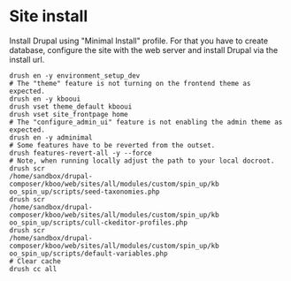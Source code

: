 # Site install

Install Drupal using "Minimal Install" profile. For that you have to create database, configure the site with the web server and install Drupal via the install url.

```
drush en -y environment_setup_dev
# The "theme" feature is not turning on the frontend theme as expected.
drush en -y kbooui
drush vset theme_default kbooui
drush vset site_frontpage home
# The "configure_admin_ui" feature is not enabling the admin theme as
expected.
drush en -y adminimal
# Some features have to be reverted from the outset.
drush features-revert-all -y --force
# Note, when running locally adjust the path to your local docroot.
drush scr
/home/sandbox/drupal-composer/kboo/web/sites/all/modules/custom/spin_up/kb
oo_spin_up/scripts/seed-taxonomies.php
drush scr
/home/sandbox/drupal-composer/kboo/web/sites/all/modules/custom/spin_up/kb
oo_spin_up/scripts/cull-ckeditor-profiles.php
drush scr
/home/sandbox/drupal-composer/kboo/web/sites/all/modules/custom/spin_up/kb
oo_spin_up/scripts/default-variables.php
# Clear cache
drush cc all
```
